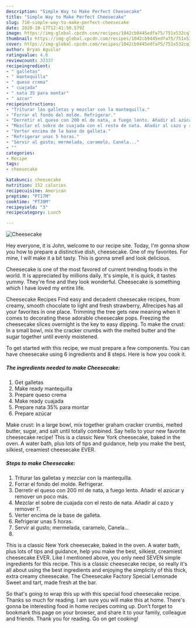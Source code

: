 ```yaml
---
description: "Simple Way to Make Perfect Cheesecake"
title: "Simple Way to Make Perfect Cheesecake"
slug: 710-simple-way-to-make-perfect-cheesecake
date: 2020-10-17T12:41:50.579Z
image: https://img-global.cpcdn.com/recipes/1042cb9445edfa75/751x532cq70/cheesecake-foto-principal.jpg
thumbnail: https://img-global.cpcdn.com/recipes/1042cb9445edfa75/751x532cq70/cheesecake-foto-principal.jpg
cover: https://img-global.cpcdn.com/recipes/1042cb9445edfa75/751x532cq70/cheesecake-foto-principal.jpg
author: Bryan Aguilar
ratingvalue: 4.8
reviewcount: 33337
recipeingredient:
- " galletas"
- " mantequilla"
- " queso crema"
- " cuajada"
- " nata 35 para montar"
- " azcar"
recipeinstructions:
- "Triturar las galletas y mezclar con la mantequilla."
- "Forrar el fondo del molde. Refrigerar."
- "Derretir el queso con 200 ml de nata, a fuego lento. Añadir el azúcar y remover un poco más."
- "Mezclar el sobre de cuajada con el resto de nata. Añadir al cazo y remover 1’."
- "Verter encima de la base de galleta."
- "Refrigerar unas 5 horas."
- "Servir al gusto; mermelada, caramelo, Canela..."
- ""
categories:
- Recipe
tags:
- cheesecake

katakunci: cheesecake 
nutrition: 152 calories
recipecuisine: American
preptime: "PT17M"
cooktime: "PT30M"
recipeyield: "3"
recipecategory: Lunch

---
```



![Cheesecake](https://img-global.cpcdn.com/recipes/1042cb9445edfa75/751x532cq70/cheesecake-foto-principal.jpg)

Hey everyone, it is John, welcome to our recipe site. Today, I'm gonna show you how to prepare a distinctive dish, cheesecake. One of my favorites. For mine, I will make it a bit tasty. This is gonna smell and look delicious.

Cheesecake is one of the most favored of current trending foods in the world. It is appreciated by millions daily. It's simple, it is quick, it tastes yummy. They're fine and they look wonderful. Cheesecake is something which I have loved my entire life.

Cheesecake Recipes Find easy and decadent cheesecake recipes, from creamy, smooth chocolate to light and fresh strawberry, Allrecipes has all your favorites in one place. Trimming the tree gets new meaning when it comes to decorating these adorable cheesecake pops. Freezing the cheesecake slices overnight is the key to easy dipping. To make the crust: In a small bowl, mix the cracker crumbs with the melted butter and the sugar together until evenly moistened.


To get started with this recipe, we must prepare a few components. You can have cheesecake using 6 ingredients and 8 steps. Here is how you cook it.

<!--inarticleads1-->

##### The ingredients needed to make Cheesecake:

1. Get  galletas
1. Make ready  mantequilla
1. Prepare  queso crema
1. Make ready  cuajada
1. Prepare  nata 35% para montar
1. Prepare  azúcar


Make crust: In a large bowl, mix together graham cracker crumbs, melted butter, sugar, and salt until totally combined. Say hello to your new favorite cheesecake recipe! This is a classic New York cheesecake, baked in the oven. A water bath, plus lots of tips and guidance, help you make the best, silkiest, creamiest cheesecake EVER. 

<!--inarticleads2-->

##### Steps to make Cheesecake:

1. Triturar las galletas y mezclar con la mantequilla.
1. Forrar el fondo del molde. Refrigerar.
1. Derretir el queso con 200 ml de nata, a fuego lento. Añadir el azúcar y remover un poco más.
1. Mezclar el sobre de cuajada con el resto de nata. Añadir al cazo y remover 1’.
1. Verter encima de la base de galleta.
1. Refrigerar unas 5 horas.
1. Servir al gusto; mermelada, caramelo, Canela...
1. 


This is a classic New York cheesecake, baked in the oven. A water bath, plus lots of tips and guidance, help you make the best, silkiest, creamiest cheesecake EVER. Like I mentioned above, you only need SEVEN simple ingredients for this recipe. This is a classic cheesecake recipe, so really it&#39;s all about using the best ingredients and enjoying the simplicity of this thick, extra creamy cheesecake. The Cheesecake Factory Special Lemonade Sweet and tart, made fresh at the bar. 

So that's going to wrap this up with this special food cheesecake recipe. Thanks so much for reading. I am sure you will make this at home. There's gonna be interesting food in home recipes coming up. Don't forget to bookmark this page on your browser, and share it to your family, colleague and friends. Thank you for reading. Go on get cooking!
